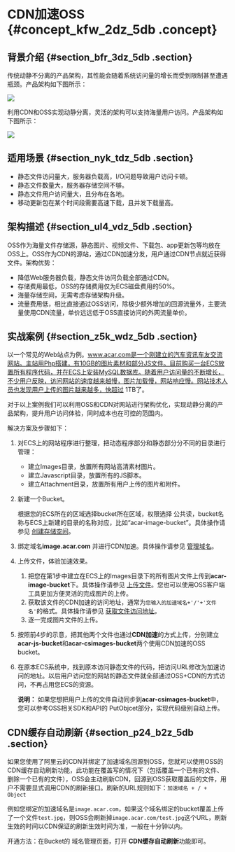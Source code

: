 # CDN加速OSS {#concept_kfw_2dz_5db .concept}

## 背景介绍 {#section_bfr_3dz_5db .section}

传统动静不分离的产品架构，其性能会随着系统访问量的增长而受到限制甚至遭遇瓶颈。产品架构如下图所示：

![](http://static-aliyun-doc.oss-cn-hangzhou.aliyuncs.com/assets/img/4408/1605_zh-CN.png)

利用CDN和OSS实现动静分离，灵活的架构可以支持海量用户访问。产品架构如下图所示：

![](http://static-aliyun-doc.oss-cn-hangzhou.aliyuncs.com/assets/img/4408/1607_zh-CN.png)

## 适用场景 {#section_nyk_tdz_5db .section}

-   静态文件访问量大，服务器负载高，I/O问题导致用户访问卡顿。
-   静态文件数量大，服务器存储空间不够。
-   静态文件用户访问量大，且分布在各地。
-   移动更新包在某个时间段需要高速下载，且并发下载量高。

## 架构描述 {#section_ul4_vdz_5db .section}

OSS作为海量文件存储源，静态图片、视频文件、下载包、app更新包等均放在OSS上。OSS作为CDN的源站，通过CDN加速分发，用户通过CDN节点就近获得文件。架构优势：

-   降低Web服务器负载，静态文件访问负载全部通过CDN。
-   存储费用最低，OSS的存储费用仅为ECS磁盘费用的50%。
-   海量存储空间，无需考虑存储架构升级。
-   流量费用低，相比直接通过OSS访问，除极少额外增加的回源流量外，主要流量使用CDN流量，单价远远低于OSS直接访问的外网流量单价。

## 实战案例 {#section_z5k_wdz_5db .section}

以一个常见的Web站点为例。www.acar.com是一个刚建立的汽车资讯车友交流网站。主站用Php搭建，有10GB的图片素材和部分JS文件。目前购买一台ECS放置所有程序代码，并在ECS上安装MySQL数据库。随着用户访问量的不断增长，不少用户反映，访问网站的速度越来越慢，图片加载慢，网站响应慢。网站技术人员也发现用户上传的图片越来越多，快超过 1TB了。

对于以上案例我们可以利用OSS和CDN对网站进行架构优化，实现动静分离的产品架构，提升用户访问体验，同时成本也在可控的范围内。

解决方案及步骤如下：

1.  对ECS上的网站程序进行整理，把动态程序部分和静态部分分不同的目录进行管理：
    -   建立Images目录，放置所有网站高清素材图片。
    -   建立Javascript目录，放置所有的JS脚本。
    -   建立Attachment目录，放置所有用户上传的图片和附件。
2.  新建一个Bucket。

    根据您的ECS所在的区域选择bucket所在区域，权限选择 公共读，bucket名称与ECS上新建的目录的名称对应，比如“acar-image-bucket”。具体操作请参见 [创建存储空间](../cn.zh-CN/控制台用户指南/管理存储空间/创建存储空间.md#)。

3.  绑定域名**image.acar.com** 并进行CDN加速。具体操作请参见 [管理域名](../cn.zh-CN/控制台用户指南/管理存储空间/管理域名.md#)。
4.  上传文件，体验加速效果。
    1.  把您在第1步中建立在ECS上的Images目录下的所有图片文件上传到**acar-image-bucket**下。具体操作请参见 [上传文件](../cn.zh-CN/控制台用户指南/管理文件/上传文件.md#)。您也可以使用OSS客户端工具更加方便灵活的完成图片的上传。
    2.  获取该文件的CDN加速的访问地址，通常为`您输入的加速域名+'/'+'文件名'`的格式。具体操作请参见 [获取文件访问地址](../cn.zh-CN/控制台用户指南/管理文件/获取文件访问地址.md#)。
    3.  逐一完成图片文件的上传。
5.  按照前4步的示意，把其他两个文件也通过**CDN加速**的方式上传，分别建立**acar-js-bucket**和**acar-csimages-bucket**两个使用CDN加速的OSS bucket。
6.  在原本ECS系统中，找到原本访问静态文件的代码，把访问URL修改为加速访问的地址。以后用户访问您的网站的静态文件就全部通过OSS+CDN的方式访问，不再占用您ECS的资源。

    **说明：** 如果您想把用户上传的文件自动同步到**acar-csimages-bucket**中，您可以参考OSS相关SDK和API的 PutObjcet部分，实现代码级别自动上传。


## CDN缓存自动刷新 {#section_p24_b2z_5db .section}

如果您使用了阿里云的CDN并绑定了加速域名回源到OSS，您就可以使用OSS的CDN缓存自动刷新功能，此功能在覆盖写的情况下（包括覆盖一个已有的文件、删除一个已有的文件），OSS会主动刷新CDN，回源到OSS获取覆盖后的文件，用户不需要显式调用CDN的刷新接口。刷新的URL规则如下：`加速域名 + / + Object`

例如您绑定的加速域名是`image.acar.com`，如果这个域名绑定的bucket覆盖上传了一个文件`test.jpg`，则OSS会刷新掉`image.acar.com/test.jpg`这个URL，刷新生效的时间以CDN保证的刷新生效时间为准，一般在十分钟以内。

开通方法：在Bucket的 域名管理页面，打开 **CDN缓存自动刷新**功能即可。

